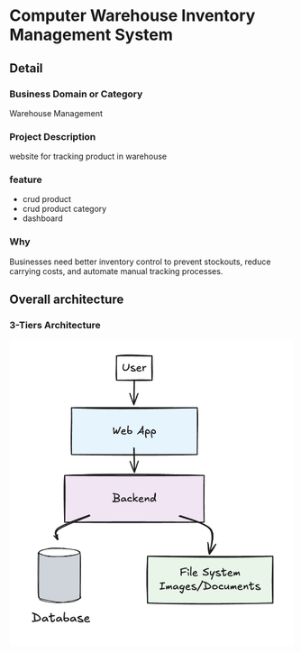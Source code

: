 # Computer Warehouse Inventory Management System

## Detail

### Business Domain or Category

Warehouse Management

### Project Description
website for tracking product in warehouse

### feature
- crud product
- crud product category
- dashboard

### Why

Businesses need better inventory control to prevent stockouts, reduce carrying costs, and automate manual tracking processes.

## Overall architecture

### 3-Tiers Architecture

![3-Tiers Architecture](images/variant-2.jpg)
